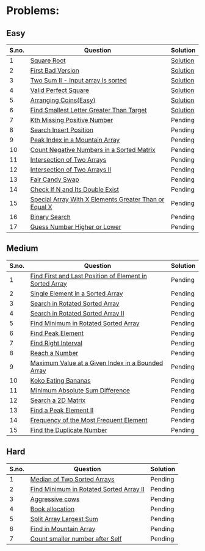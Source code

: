# Problems:

## Easy
|S.no.|Question|Solution|
|---|------------|------------|
|1|[Square Root](https://leetcode.com/problems/sqrtx/)|[Solution](sqrt.cpp)|
|2| [First Bad Version](https://leetcode.com/problems/first-bad-version/)|[Solution](first_bad_version.cpp)|
|3| [Two Sum II - Input array is sorted](https://leetcode.com/problems/two-sum-ii-input-array-is-sorted/)|[Solution](two_sum_ii_input_array_is_sorted.cpp)|
|4| [Valid Perfect Square](https://leetcode.com/problems/valid-perfect-square/)|[Solution](valid_perfect_square.cpp)|
|5| [Arranging Coins(Easy)](https://leetcode.com/problems/arranging-coins/)|[Solution](arranging_coin.cpp)|
|6| [Find Smallest Letter Greater Than Target](https://leetcode.com/problems/find-smallest-letter-greater-than-target/)|[Solution](smallest_letter_greater_than_target.cpp)|
|7| [Kth Missing Positive Number](https://leetcode.com/problems/kth-missing-positive-number/)|Pending|
|8| [Search Insert Position](https://leetcode.com/problems/search-insert-position/)|Pending|
|9| [Peak Index in a Mountain Array](https://leetcode.com/problems/peak-index-in-a-mountain-array/)|Pending|
|10| [Count Negative Numbers in a Sorted Matrix](https://leetcode.com/problems/count-negative-numbers-in-a-sorted-matrix/)|Pending|
|11| [Intersection of Two Arrays](https://leetcode.com/problems/intersection-of-two-arrays/)|Pending|
|12| [Intersection of Two Arrays II](https://leetcode.com/problems/intersection-of-two-arrays-ii/)|Pending|
|13| [Fair Candy Swap](https://leetcode.com/problems/fair-candy-swap/)|Pending|
|14| [Check If N and Its Double Exist](https://leetcode.com/problems/check-if-n-and-its-double-exist/)|Pending|
|15| [Special Array With X Elements Greater Than or Equal X](https://leetcode.com/problems/special-array-with-x-elements-greater-than-or-equal-x/)|Pending|
|16| [Binary Search](https://leetcode.com/problems/binary-search/)|Pending|
|17| [Guess Number Higher or Lower](https://leetcode.com/problems/guess-number-higher-or-lower/)|Pending|


## Medium
|S.no.|Question|Solution|
|---|------------|------------|
|1| [Find First and Last Position of Element in Sorted Array](https://leetcode.com/problems/find-first-and-last-position-of-element-in-sorted-array/)|Pending|
|2| [Single Element in a Sorted Array](https://leetcode.com/problems/single-element-in-a-sorted-array/)|Pending|
|3| [Search in Rotated Sorted Array](https://leetcode.com/problems/search-in-rotated-sorted-array/)|Pending|
|4| [Search in Rotated Sorted Array II](https://leetcode.com/problems/search-in-rotated-sorted-array-ii/)|Pending|
|5| [Find Minimum in Rotated Sorted Array](https://leetcode.com/problems/find-minimum-in-rotated-sorted-array/)|Pending|
|6| [Find Peak Element](https://leetcode.com/problems/find-peak-element/)|Pending|
|7| [Find Right Interval](https://leetcode.com/problems/find-right-interval/)|Pending|
|8| [Reach a Number](https://leetcode.com/problems/reach-a-number/)|Pending|
|9| [Maximum Value at a Given Index in a Bounded Array](https://leetcode.com/problems/maximum-value-at-a-given-index-in-a-bounded-array/)|Pending|
|10| [Koko Eating Bananas](https://leetcode.com/problems/koko-eating-bananas/)|Pending|
|11| [Minimum Absolute Sum Difference](https://leetcode.com/problems/minimum-absolute-sum-difference/)|Pending|
|12| [Search a 2D Matrix](https://leetcode.com/problems/search-a-2d-matrix/)|Pending|
|13| [Find a Peak Element II](https://leetcode.com/problems/find-a-peak-element-ii/)|Pending|
|14| [Frequency of the Most Frequent Element](https://leetcode.com/problems/frequency-of-the-most-frequent-element/)|Pending|
|15| [Find the Duplicate Number](https://leetcode.com/problems/find-the-duplicate-number/)|Pending|

## Hard
|S.no.|Question|Solution|
|---|------------|------------|
|1| [Median of Two Sorted Arrays](https://leetcode.com/problems/median-of-two-sorted-arrays/)|Pending|
|2| [Find Minimum in Rotated Sorted Array II](https://leetcode.com/problems/find-minimum-in-rotated-sorted-array-ii/)|Pending|
|3| [Aggressive cows](https://www.spoj.com/problems/AGGRCOW/)|Pending|
|4| [Book allocation](https://www.geeksforgeeks.org/allocate-minimum-number-pages/)|Pending|
|5| [Split Array Largest Sum](https://leetcode.com/problems/split-array-largest-sum/)|Pending|
|6| [Find in Mountain Array](https://leetcode.com/problems/find-in-mountain-array/)|Pending|
|7| [Count smaller number after Self](https://leetcode.com/problems/count-of-smaller-numbers-after-self/)|Pending|
